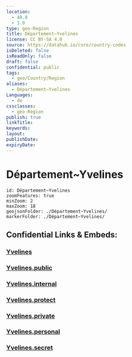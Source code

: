 ```yaml
---
location:
  - 48.8
  - 1.9
type: geo-Region
title: Département~Yvelines
license: CC BY-SA 4.0
source: https://datahub.io/core/country-codes
isDeleted: false
isReadOnly: false
draft: false
confidential: public
tags:
  - geo/Country/Region
aliases:
  - Département~Yvelines
Languages:
  - de
cssclasses:
  - geo-Region
publish: true
linkTitle:
keywords:
layout:
publishDate:
expiryDate:
---
```


# Département~Yvelines

```leaflet
id: Département~Yvelines
zoomFeatures: true 
minZoom: 2 
maxZoom: 18
geojsonFolder: ./Département~Yvelines/
markerFolder: ./Département~Yvelines/
```


## Confidential Links & Embeds: 

### [Yvelines](/_Standards/Earth/Continent/Europe/Europe~West/France/regions~France/Île-de-France/departments~Île-de-France/Yvelines.md) 

### [Yvelines.public](/_public/Earth/Continent/Europe/Europe~West/France/regions~France/Île-de-France/departments~Île-de-France/Yvelines.public.md) 

### [Yvelines.internal](/_internal/Earth/Continent/Europe/Europe~West/France/regions~France/Île-de-France/departments~Île-de-France/Yvelines.internal.md) 

### [Yvelines.protect](/_protect/Earth/Continent/Europe/Europe~West/France/regions~France/Île-de-France/departments~Île-de-France/Yvelines.protect.md) 

### [Yvelines.private](/_private/Earth/Continent/Europe/Europe~West/France/regions~France/Île-de-France/departments~Île-de-France/Yvelines.private.md) 

### [Yvelines.personal](/_personal/Earth/Continent/Europe/Europe~West/France/regions~France/Île-de-France/departments~Île-de-France/Yvelines.personal.md) 

### [Yvelines.secret](/_secret/Earth/Continent/Europe/Europe~West/France/regions~France/Île-de-France/departments~Île-de-France/Yvelines.secret.md)

